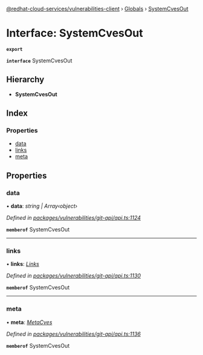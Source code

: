 [@redhat-cloud-services/vulnerabilities-client](../README.md) › [Globals](../globals.md) › [SystemCvesOut](systemcvesout.md)

# Interface: SystemCvesOut

**`export`** 

**`interface`** SystemCvesOut

## Hierarchy

* **SystemCvesOut**

## Index

### Properties

* [data](systemcvesout.md#data)
* [links](systemcvesout.md#links)
* [meta](systemcvesout.md#meta)

## Properties

###  data

• **data**: *string | Array‹object›*

*Defined in [packages/vulnerabilities/git-api/api.ts:1124](https://github.com/RedHatInsights/javascript-clients/blob/master/packages/vulnerabilities/git-api/api.ts#L1124)*

**`memberof`** SystemCvesOut

___

###  links

• **links**: *[Links](links.md)*

*Defined in [packages/vulnerabilities/git-api/api.ts:1130](https://github.com/RedHatInsights/javascript-clients/blob/master/packages/vulnerabilities/git-api/api.ts#L1130)*

**`memberof`** SystemCvesOut

___

###  meta

• **meta**: *[MetaCves](metacves.md)*

*Defined in [packages/vulnerabilities/git-api/api.ts:1136](https://github.com/RedHatInsights/javascript-clients/blob/master/packages/vulnerabilities/git-api/api.ts#L1136)*

**`memberof`** SystemCvesOut
